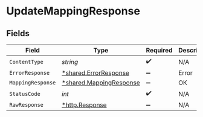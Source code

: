 # UpdateMappingResponse


## Fields

| Field                                                             | Type                                                              | Required                                                          | Description                                                       |
| ----------------------------------------------------------------- | ----------------------------------------------------------------- | ----------------------------------------------------------------- | ----------------------------------------------------------------- |
| `ContentType`                                                     | *string*                                                          | :heavy_check_mark:                                                | N/A                                                               |
| `ErrorResponse`                                                   | [*shared.ErrorResponse](../../models/shared/errorresponse.md)     | :heavy_minus_sign:                                                | Error                                                             |
| `MappingResponse`                                                 | [*shared.MappingResponse](../../models/shared/mappingresponse.md) | :heavy_minus_sign:                                                | OK                                                                |
| `StatusCode`                                                      | *int*                                                             | :heavy_check_mark:                                                | N/A                                                               |
| `RawResponse`                                                     | [*http.Response](https://pkg.go.dev/net/http#Response)            | :heavy_minus_sign:                                                | N/A                                                               |